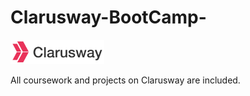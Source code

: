 # Clarusway-BootCamp-

<img src="./HTML-CSS/media query in class/images/logo.png" width="150px" alt="">


<p>All coursework and projects on Clarusway are included.</p>